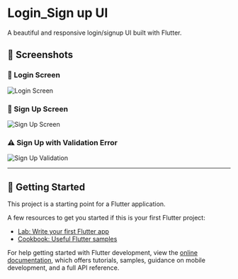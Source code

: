 # Login_Sign up UI

A beautiful and responsive login/signup UI built with Flutter.

## 📸 Screenshots

### 🔐 Login Screen
<img src="https://i.postimg.cc/xNY73hgj/login.png" alt="Login Screen" style="max-width: 100%; height: auto;" />

### 📝 Sign Up Screen
<img src="https://i.postimg.cc/N5NsLkf2/signup.png" alt="Sign Up Screen" style="max-width: 100%; height: auto;" />

### ⚠️ Sign Up with Validation Error
<img src="https://i.postimg.cc/06SPWgG7/signup-validation.png" alt="Sign Up Validation" style="max-width: 100%; height: auto;" />

---

## 🚀 Getting Started

This project is a starting point for a Flutter application.

A few resources to get you started if this is your first Flutter project:

- [Lab: Write your first Flutter app](https://docs.flutter.dev/get-started/codelab)
- [Cookbook: Useful Flutter samples](https://docs.flutter.dev/cookbook)

For help getting started with Flutter development, view the
[online documentation](https://docs.flutter.dev/), which offers tutorials,
samples, guidance on mobile development, and a full API reference.
